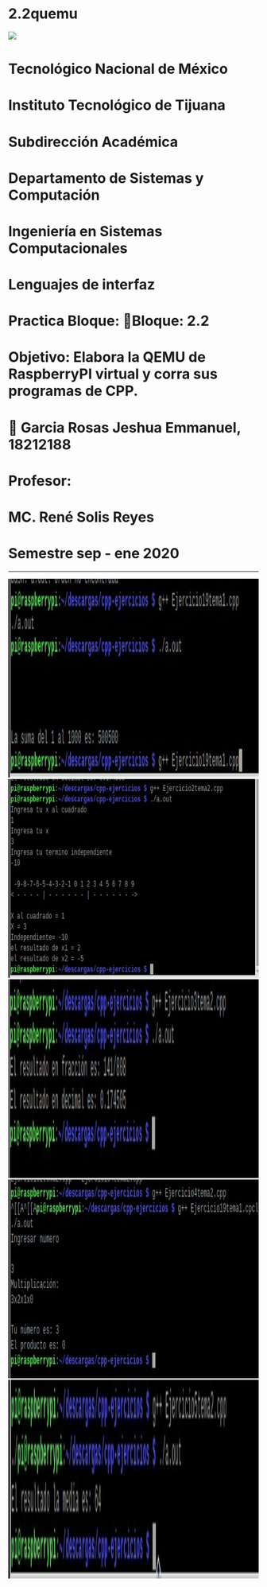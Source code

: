 # 2.2quemu

![](imagen/portadatcnm.png)

#    Tecnológico Nacional de México
#   Instituto Tecnológico de Tijuana
#        Subdirección Académica

# Departamento de Sistemas y Computación
# Ingeniería en Sistemas Computacionales
# Lenguajes de interfaz 

# Practica Bloque: 📝Bloque: 2.2
# Objetivo: Elabora la QEMU de RaspberryPI virtual y corra sus programas de CPP.


# 📝 Garcia Rosas Jeshua Emmanuel, 18212188
   

# Profesor:
# MC. René Solis Reyes
# Semestre sep - ene 2020

-----
<img src="images/19tema1.jpg" width="800" height="400"/>
<img src="images/2tema2.jpg" width="800" height="400"/>
<img src="images/3tema2.jpg" width="800" height="400"/>
<img src="images/4tema2.jpg" width="800" height="400"/>
<img src="images/5tema2.jpg" width="800" height="400"/>

